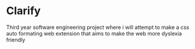 # Clarify
Third year software engineering project where i will attempt to make a css auto formating web extension that aims to make the web more dyslexia friendly
